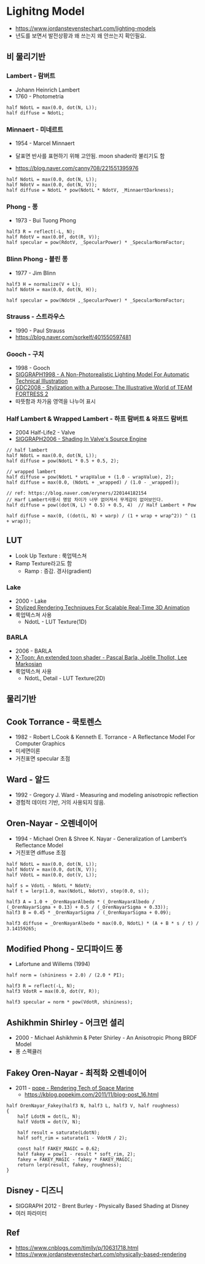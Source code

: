 # Lighitng Model

- <https://www.jordanstevenstechart.com/lighting-models>
- 년도를 보면서 발전상황과 왜 쓰는지 왜 안쓰는지 확인필요.

## 비 물리기반

### Lambert - 람버트

- Johann Heinrich Lambert
- 1760 - Photometria

``` hlsl
half NdotL = max(0.0, dot(N, L));
half diffuse = NdotL;
```

### Minnaert - 미네르트

- 1954 - Marcel Minnaert

- 달표면 반사를 표현하기 위해 고안됨. moon shader라 불리기도 함
- <https://blog.naver.com/canny708/221551395976>

``` hlsl
half NdotL = max(0.0, dot(N, L));
half NdotV = max(0.0, dot(N, V));
half diffuse = NdotL * pow(NdotL * NdotV, _MinnaertDarkness);
```

### Phong - 퐁

- 1973 - Bui Tuong Phong

``` hlsl
half3 R = reflect(-L, N);
half RdotV = max(0.0f, dot(R, V));
half specular = pow(RdotV, _SpecularPower) * _SpecularNormFactor;
```

### Blinn Phong - 블린 퐁

- 1977 - Jim Blinn

``` hlsl
half3 H = normalize(V + L); 
half NdotH = max(0.0, dot(N, H));

half specular = pow(NdotH ,_SpecularPower) * _SpecularNormFactor;
```

### Strauss - 스트라우스

- 1990 - Paul Strauss
- <https://blog.naver.com/sorkelf/401550597481>

### Gooch - 구치

- 1998 - Gooch
- [SIGGRAPH1998 - A Non-Photorealistic Lighting Model For Automatic Technical Illustration](https://users.cs.northwestern.edu/~ago820/SIG98/abstract.html)
- [GDC2008 - Stylization with a Purpose: The Illustrative World of TEAM FORTRESS 2](https://www.gdcvault.com/play/279/Stylization-with-a-Purpose-The)
- 따뜻함과 차가움 영역을 나누어 표시

### Half Lambert & Wrapped Lambert - 하프 람버트 & 와프드 람버트

- 2004 Half-Life2 - Valve
- [SIGGRAPH2006 - Shading In Valve's Source Engine](https://steamcdn-a.akamaihd.net/apps/valve/2006/SIGGRAPH06_Course_ShadingInValvesSourceEngine.pdf)

``` hlsl
// half lambert
half NdotL = max(0.0, dot(N, L));
half diffuse = pow(NdotL * 0.5 + 0.5, 2);

// wrapped lambert
half diffuse = pow(NdotL * wrapValue + (1.0 - wrapValue), 2);
half diffuse = max(0.0, (NdotL + _wrapped) / (1.0 - _wrapped));
```

``` hlsl
// ref: https://blog.naver.com/eryners/220144182154
// Harf Lambert사용시 명암 차이가 너무 없어져서 무게감이 없어보인다.
half diffuse = ​pow((dot(N, L) * 0.5) + 0.5, 4)  // Half Lambert + Pow
```

``` hlsl
half diffuse = max(0, ((dot(L, N) + warp) / (1 + wrap + wrap^2)) ^ (1 + wrap));
```

## LUT

- Look Up Texture : 룩업텍스쳐
- Ramp Texture라고도 함
  - Ramp : 증감. 경사(gradient)

### Lake

- 2000 - Lake
- [Stylized Rendering Techniques For Scalable Real-Time 3D Animation](http://www.markmark.net/npar/npar2000_lake_et_al.pdf)
- 룩업텍스쳐 사용
  - NdotL - LUT Texture(1D)

### BARLA

- 2006 - BARLA
- [X-Toon: An extended toon shader - Pascal Barla, Joëlle Thollot, Lee Markosian](https://maverick.inria.fr/Publications/2006/BTM06a/x-toon.pdf)
- 룩업텍스쳐 사용
  - NdotL, Detail - LUT Texture(2D)

## 물리기반

## Cook Torrance - 쿡토렌스

- 1982 - Robert L.Cook & Kenneth E. Torrance - A Reflectance Model For Computer Graphics
- 미세면이론
- 거친표면 specular 초점

## Ward - 알드

- 1992 - Gregory J. Ward - Measuring and modeling anisotropic reflection
- 경험적 데이터 기반, 거의 사용되지 않음.

## Oren-Nayar - 오렌네이어

- 1994 - Michael Oren & Shree K. Nayar - Generalization of Lambert’s Reflectance Model
- 거친포면 diffuse 초점

``` hlsl
half NdotL = max(0.0, dot(N, L));
half NdotV = max(0.0, dot(N, V));
half VdotL = max(0.0, dot(V, L));

half s = VdotL - NdotL * NdotV;
half t = lerp(1.0, max(NdotL, NdotV), step(0.0, s));

half3 A = 1.0 + _OrenNayarAlbedo * (_OrenNayarAlbedo / (_OrenNayarSigma + 0.13) + 0.5 / (_OrenNayarSigma + 0.33));
half3 B = 0.45 * _OrenNayarSigma / (_OrenNayarSigma + 0.09);

half3 diffuse = _OrenNayarAlbedo * max(0.0, NdotL) * (A + B * s / t) / 3.14159265;
```

## Modified Phong - 모디파이드 퐁

- Lafortune and Willems (1994)

``` hlsl
half norm = (shininess + 2.0) / (2.0 * PI);

half3 R = reflect(-L, N);
half3 VdotR = max(0.0, dot(V, R));

half3 specular = norm * pow(VdotR, shininess);
```

## Ashikhmin Shirley - 어크먼 셜리

- 2000 - Michael Ashikhmin & Peter Shirley - An Anisotropic Phong BRDF Model
- 퐁 스펙큘러

## Fakey Oren-Nayar -  최적화 오렌네이어

- 2011 - [pope - Rendering Tech of Space Marine](https://www.slideshare.net/blindrenderer/rendering-tech-of-space-marinekgc-2011)
  - <https://kblog.popekim.com/2011/11/blog-post_16.html>

``` hlsl
half OrenNayar_Fakey(half3 N, half3 L, half3 V, half roughness)
{
    half LdotN = dot(L, N);
    half VdotN = dot(V, N);

    half result = saturate(LdotN);
    half soft_rim = saturate(1 - VdotN / 2);

    const half FAKEY_MAGIC = 0.62;
    half fakey = pow(1 - result * soft_rim, 2);
    fakey = FAKEY_MAGIC - fakey * FAKEY_MAGIC;
    return lerp(result, fakey, roughness);
}
```

## Disney - 디즈니

- SIGGRAPH 2012 - Brent Burley - Physically Based Shading at Disney
- 여러 파라미터

## Ref

- <https://www.cnblogs.com/timlly/p/10631718.html>
- <https://www.jordanstevenstechart.com/physically-based-rendering>
